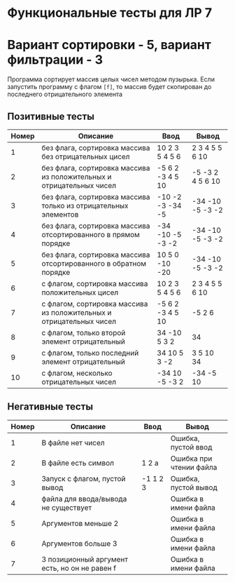 # Функциональные тесты для ЛР 7
# Вариант сортировки - 5, вариант фильтрации - 3
Программа сортирует массив целых чисел методом пузырька. Если запустить программу с флагом `[f]`, то массив будет скопирован до последнего отрицательного элемента

## Позитивные тесты
| Номер | Описание                                                             | Ввод             | Вывод            |
| ----- | -------------------------------------------------------------------- | ---------------- | ---------------- |
| 1     | без флага, сортировка массива без отрицательных цисел                | 10 2 3 5 4 5 6   | 2 3 4 5 5 6 10   |
| 2     | без флага, сортировка массива из положительных и отрицательных чисел | -5 6 2 -3 4 5 10 | -5 -3 2 4 5 6 10 |
| 3     | без флага, сортировка массива только из отрицательных элементов      | -10 -2 -3 -34 -5 | -34 -10 -5 -3 -2 |
| 4     | без флага, сортировка массива отсортированного в прямом порядке      | -34 -10 -5 -3 -2 | -34 -10 -5 -3 -2 |
| 5     | без флага, сортировка массива отсортированного в обратном порядке    | 10 5 0 -10 -20   | -34 -10 -5 -3 -2 |
| 6     | с флагом, сортировка массива положительных цисел                     | 10 2 3 5 4 5 6   | 2 3 4 5 5 6 10   |
| 7     | c флагом, сортировка массива из положительных и отрицательных чисел  | -5 6 2 -3 4 5 10 | -5 2 6           |
| 8     | с флагом, только второй элемент отрицательный                        | 34 -10 5 3 2     | 34               |
| 9     | с флагом, только последний элемент отрицательный                     | 34 10 5 3 -2     | 3 5 10 34        |
| 10    | с флагом, несколько отрицательных чисел                              | -34 10 -5 -3 2   | -34 -5 10        |



## Негативные тесты
| Номер | Описание                                      | Ввод     | Вывод                   |
| ----- | --------------------------------------------- | -------- | ----------------------- |
| 1     | В файле нет чисел                             |          | Ошибка, пустой ввод     |
| 2     | В файле есть символ                           | 1 2 a    | Ошибка при чтении файла |
| 3     | Запуск с флагом, пустой вывод                 | -1 1 2 3 | Ошибка, пустой вывод    |
| 4     | файла для ввода/вывода не существует          |          | Ошибка в имени файла    |
| 5     | Аргументов меньше 2                           |          | Ошибка в имени файла    |
| 6     | Аргументов больше 3                           |          | Ошибка в имени файла    |
| 7     | 3 позиционный аргумент есть, но он не равен f |          | Ошибка в имени файла    |
